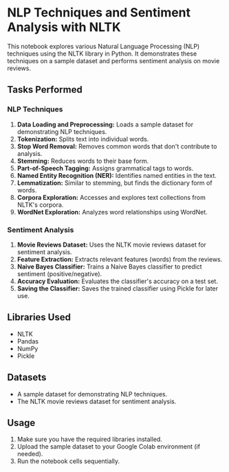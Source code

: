 # NLP Techniques and Sentiment Analysis with NLTK

This notebook explores various Natural Language Processing (NLP) techniques using the NLTK library in Python. It demonstrates these techniques on a sample dataset and performs sentiment analysis on movie reviews.

## Tasks Performed

### NLP Techniques

1. **Data Loading and Preprocessing:** Loads a sample dataset for demonstrating NLP techniques.
2. **Tokenization:** Splits text into individual words.
3. **Stop Word Removal:** Removes common words that don't contribute to analysis.
4. **Stemming:** Reduces words to their base form.
5. **Part-of-Speech Tagging:** Assigns grammatical tags to words.
6. **Named Entity Recognition (NER):** Identifies named entities in the text.
7. **Lemmatization:** Similar to stemming, but finds the dictionary form of words.
8. **Corpora Exploration:** Accesses and explores text collections from NLTK's corpora.
9. **WordNet Exploration:** Analyzes word relationships using WordNet.

### Sentiment Analysis

1. **Movie Reviews Dataset:** Uses the NLTK movie reviews dataset for sentiment analysis.
2. **Feature Extraction:** Extracts relevant features (words) from the reviews.
3. **Naive Bayes Classifier:** Trains a Naive Bayes classifier to predict sentiment (positive/negative).
4. **Accuracy Evaluation:** Evaluates the classifier's accuracy on a test set.
5. **Saving the Classifier:** Saves the trained classifier using Pickle for later use.

## Libraries Used

- NLTK
- Pandas
- NumPy
- Pickle

## Datasets

- A sample dataset for demonstrating NLP techniques.
- The NLTK movie reviews dataset for sentiment analysis.

## Usage

1. Make sure you have the required libraries installed.
2. Upload the sample dataset to your Google Colab environment (if needed).
3. Run the notebook cells sequentially.
